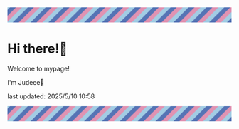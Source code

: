 <!-- Header image -->
<img src="./pokemon/pokemon_33.png" width="1000">

# Hi there!👋

Welcome to mypage!

I'm Judeee🐷

last updated: 2025/5/10 10:58

<!-- Footer image -->
<img src="./pokemon/pokemon_33.png" width="1000">
